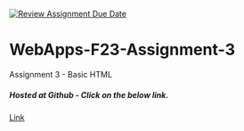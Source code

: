 [![Review Assignment Due Date](https://classroom.github.com/assets/deadline-readme-button-24ddc0f5d75046c5622901739e7c5dd533143b0c8e959d652212380cedb1ea36.svg)](https://classroom.github.com/a/q2-Q7VCy)
# WebApps-F23-Assignment-3
Assignment 3 - Basic HTML

##### Hosted at Github - Click on the below link.
[Link](https://44-563-webapps-f23.github.io/44563-webapps-f23-assignment3-aarthinwmsu/)
